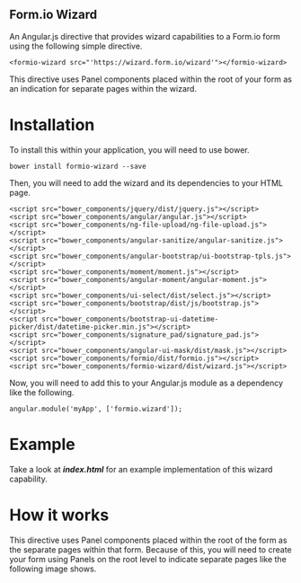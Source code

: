 Form.io Wizard
---------------------
An Angular.js directive that provides wizard capabilities to a Form.io form using the following simple directive.

```
<formio-wizard src="'https://wizard.form.io/wizard'"></formio-wizard>
```

This directive uses Panel components placed within the root of your form as an indication for separate pages within
the wizard.

Installation
====================
To install this within your application, you will need to use bower.

```
bower install formio-wizard --save
```

Then, you will need to add the wizard and its dependencies to your HTML page.

```
<script src="bower_components/jquery/dist/jquery.js"></script>
<script src="bower_components/angular/angular.js"></script>
<script src="bower_components/ng-file-upload/ng-file-upload.js"></script>
<script src="bower_components/angular-sanitize/angular-sanitize.js"></script>
<script src="bower_components/angular-bootstrap/ui-bootstrap-tpls.js"></script>
<script src="bower_components/moment/moment.js"></script>
<script src="bower_components/angular-moment/angular-moment.js"></script>
<script src="bower_components/ui-select/dist/select.js"></script>
<script src="bower_components/bootstrap/dist/js/bootstrap.js"></script>
<script src="bower_components/bootstrap-ui-datetime-picker/dist/datetime-picker.min.js"></script>
<script src="bower_components/signature_pad/signature_pad.js"></script>
<script src="bower_components/angular-ui-mask/dist/mask.js"></script>
<script src="bower_components/formio/dist/formio.js"></script>
<script src="bower_components/formio-wizard/dist/wizard.js"></script>
```

Now, you will need to add this to your Angular.js module as a dependency like the following.

```
angular.module('myApp', ['formio.wizard']);
```

Example
================
Take a look at ***index.html*** for an example implementation of this wizard capability.

How it works
================
This directive uses Panel components placed within the root of the form as the separate pages within that form. Because
of this, you will need to create your form using Panels on the root level to indicate separate pages like the following
image shows.


